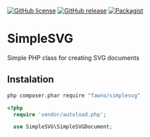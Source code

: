 [![GitHub license](https://img.shields.io/github/license/fawno/SimpleSVG.svg)](https://github.com/fawno/SimpleSVG/blob/master/LICENSE)
[![GitHub release](https://img.shields.io/github/release/fawno/SimpleSVG.svg)](https://github.com/fawno/SimpleSVG/releases)
[![Packagist](https://img.shields.io/packagist/v/fawno/SimpleSVG.svg)](https://packagist.org/packages/fawno/simple-svg)

# SimpleSVG

Simple PHP class for creating SVG documents

## Instalation

```sh
php composer.phar require "fawno/simplesvg"
```

```php
<?php
  require 'vendor/autoload.php';

  use SimpleSVG\SimpleSVGDocument;
```